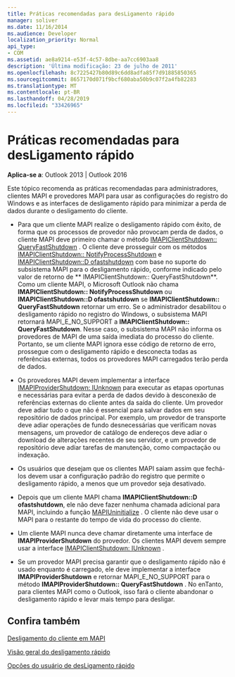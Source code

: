 ```yaml
---
title: Práticas recomendadas para desLigamento rápido
manager: soliver
ms.date: 11/16/2014
ms.audience: Developer
localization_priority: Normal
api_type:
- COM
ms.assetid: ae8a9214-e53f-4c57-8dbe-aa7cc6903aa8
description: 'Última modificação: 23 de julho de 2011'
ms.openlocfilehash: 8c7225427b80d89c6dd8adfa85f7d91885850365
ms.sourcegitcommit: 8657170d071f9bcf680aba50b9c07f2a4fb82283
ms.translationtype: MT
ms.contentlocale: pt-BR
ms.lasthandoff: 04/28/2019
ms.locfileid: "33426965"
---
```

# <a name="best-practices-for-fast-shutdown"></a>Práticas recomendadas para desLigamento rápido

  
  
**Aplica-se a**: Outlook 2013 | Outlook 2016 
  
Este tópico recomenda as práticas recomendadas para administradores, clientes MAPI e provedores MAPI para usar as configurações do registro do Windows e as interfaces de desligamento rápido para minimizar a perda de dados durante o desligamento do cliente.
  
- Para que um cliente MAPI realize o desligamento rápido com êxito, de forma que os processos de provedor não provocam perda de dados, o cliente MAPI deve primeiro chamar o método [IMAPIClientShutdown:: QueryFastShutdown](imapiclientshutdown-queryfastshutdown.md) . O cliente deve prosseguir com os métodos [IMAPIClientShutdown:: NotifyProcessShutdown](imapiclientshutdown-notifyprocessshutdown.md) e [IMAPIClientShutdown::D ofastshutdown](imapiclientshutdown-dofastshutdown.md) com base no suporte do subsistema MAPI para o desligamento rápido, conforme indicado pelo valor de retorno de ** IMAPIClientShutdown:: QueryFastShutdown**. Como um cliente MAPI, o Microsoft Outlook não chama **IMAPIClientShutdown:: NotifyProcessShutdown** ou **IMAPIClientShutdown::D ofastshutdown** se **IMAPIClientShutdown:: QueryFastShutdown** retornar um erro. Se o administrador desabilitou o desligamento rápido no registro do Windows, o subsistema MAPI retornará MAPI_E_NO_SUPPORT a **IMAPIClientShutdown:: QueryFastShutdown**. Nesse caso, o subsistema MAPI não informa os provedores de MAPI de uma saída imediata do processo do cliente. Portanto, se um cliente MAPI ignora esse código de retorno de erro, prossegue com o desligamento rápido e desconecta todas as referências externas, todos os provedores MAPI carregados terão perda de dados. 
    
- Os provedores MAPI devem implementar a interface [IMAPIProviderShutdown: IUnknown](imapiprovidershutdowniunknown.md) para executar as etapas oportunas e necessárias para evitar a perda de dados devido à desconexão de referências externas do cliente antes da saída do cliente. Um provedor deve adiar tudo o que não é essencial para salvar dados em seu repositório de dados principal. Por exemplo, um provedor de transporte deve adiar operações de fundo desnecessárias que verificam novas mensagens, um provedor de catálogo de endereços deve adiar o download de alterações recentes de seu servidor, e um provedor de repositório deve adiar tarefas de manutenção, como compactação ou indexação. 
    
- Os usuários que desejam que os clientes MAPI saiam assim que fechá-los devem usar a configuração padrão do registro que permite o desligamento rápido, a menos que um provedor seja desativado.
    
- Depois que um cliente MAPI chama **IMAPIClientShutdown::D ofastshutdown**, ele não deve fazer nenhuma chamada adicional para MAPI, incluindo a função [MAPIUninitialize](mapiuninitialize.md) . O cliente não deve usar o MAPI para o restante do tempo de vida do processo do cliente. 
    
- Um cliente MAPI nunca deve chamar diretamente uma interface de **IMAPIProviderShutdown** do provedor. Os clientes MAPI devem sempre usar a interface [IMAPIClientShutdown: IUnknown](imapiclientshutdowniunknown.md) . 
    
- Se um provedor MAPI precisa garantir que o desligamento rápido não é usado enquanto é carregado, ele deve implementar a interface **IMAPIProviderShutdown** e retornar MAPI_E_NO_SUPPORT para o método **IMAPIProviderShutdown:: QueryFastShutdown** . No enTanto, para clientes MAPI como o Outlook, isso fará o cliente abandonar o desligamento rápido e levar mais tempo para desligar. 
    
## <a name="see-also"></a>Confira também



[Desligamento do cliente em MAPI](client-shutdown-in-mapi.md)
  
[Visão geral do desligamento rápido](fast-shutdown-overview.md)
  
[Opções do usuário de desLigamento rápido](fast-shutdown-user-options.md)

